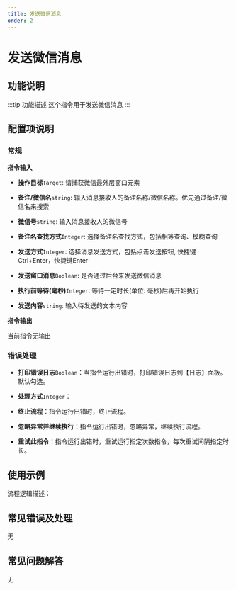 ```yaml
---
title: 发送微信消息
order: 2
---
```


# 发送微信消息

## 功能说明

:::tip 功能描述
这个指令用于发送微信消息
:::

## 配置项说明

### 常规

**指令输入**

- **操作目标**`Target`: 请捕获微信最外层窗口元素

- **备注/微信名**`string`: 输入消息接收人的备注名称/微信名称。优先通过备注/微信名来搜索

- **微信号**`string`: 输入消息接收人的微信号

- **备注名查找方式**`Integer`: 选择备注名查找方式，包括相等查询、模糊查询

- **发送方式**`Integer`: 选择消息发送方式，包括点击发送按钮, 快捷键Ctrl+Enter，快捷键Enter

- **发送窗口消息**`Boolean`: 是否通过后台来发送微信消息

- **执行前等待(毫秒)**`Integer`: 等待一定时长(单位: 毫秒)后再开始执行

- **发送内容**`string`: 输入待发送的文本内容

**指令输出**

当前指令无输出

### 错误处理

- **打印错误日志**`Boolean`：当指令运行出错时，打印错误日志到【日志】面板。默认勾选。

- **处理方式**`Integer`：

 - **终止流程**：指令运行出错时，终止流程。

 - **忽略异常并继续执行**：指令运行出错时，忽略异常，继续执行流程。

 - **重试此指令**：指令运行出错时，重试运行指定次数指令，每次重试间隔指定时长。

## 使用示例

流程逻辑描述：

## 常见错误及处理

无

## 常见问题解答

无

